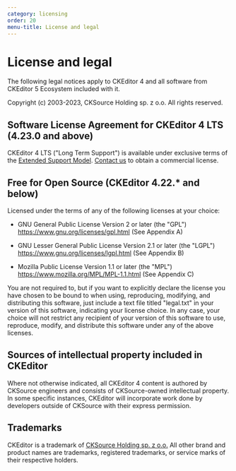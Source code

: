 ```yaml
---
category: licensing
order: 20
menu-title: License and legal
---
```


# License and legal

The following legal notices apply to CKEditor 4 and all software from CKEditor 5 Ecosystem included with it.

Copyright (c) 2003-2023, CKSource Holding sp. z o.o. All rights reserved.

## Software License Agreement for CKEditor 4 LTS (4.23.0 and above)

CKEditor 4 LTS ("Long Term Support") is available under exclusive terms of the [Extended Support Model](https://ckeditor.com/ckeditor-4-support/). [Contact us](https://ckeditor.com/contact/) to obtain a commercial license.

## Free for Open Source (CKEditor 4.22.* and below)

Licensed under the terms of any of the following licenses at your choice:

* GNU General Public License Version 2 or later (the "GPL") https://www.gnu.org/licenses/gpl.html (See Appendix A)

* GNU Lesser General Public License Version 2.1 or later (the "LGPL") https://www.gnu.org/licenses/lgpl.html (See Appendix B)

* Mozilla Public License Version 1.1 or later (the "MPL") https://www.mozilla.org/MPL/MPL-1.1.html (See Appendix C)

You are not required to, but if you want to explicitly declare the license you have chosen to be bound to when using, reproducing, modifying, and distributing this software, just include a text file titled "legal.txt" in your version of this software, indicating your license choice. In any case, your choice will not restrict any recipient of your version of this software to use, reproduce, modify, and distribute this software under any of the above licenses.

## Sources of intellectual property included in CKEditor

Where not otherwise indicated, all CKEditor 4 content is authored by CKSource engineers and consists of CKSource-owned intellectual property. In some specific instances, CKEditor will incorporate work done by developers outside of CKSource with their express permission.

## Trademarks

CKEditor is a trademark of [CKSource Holding sp. z o.o.](http://cksource.com/) All other brand and product names are trademarks, registered trademarks, or service marks of their respective holders.
